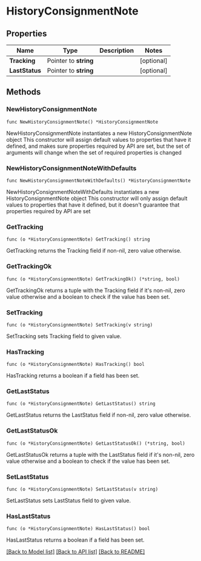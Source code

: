# HistoryConsignmentNote

## Properties

Name | Type | Description | Notes
------------ | ------------- | ------------- | -------------
**Tracking** | Pointer to **string** |  | [optional] 
**LastStatus** | Pointer to **string** |  | [optional] 

## Methods

### NewHistoryConsignmentNote

`func NewHistoryConsignmentNote() *HistoryConsignmentNote`

NewHistoryConsignmentNote instantiates a new HistoryConsignmentNote object
This constructor will assign default values to properties that have it defined,
and makes sure properties required by API are set, but the set of arguments
will change when the set of required properties is changed

### NewHistoryConsignmentNoteWithDefaults

`func NewHistoryConsignmentNoteWithDefaults() *HistoryConsignmentNote`

NewHistoryConsignmentNoteWithDefaults instantiates a new HistoryConsignmentNote object
This constructor will only assign default values to properties that have it defined,
but it doesn't guarantee that properties required by API are set

### GetTracking

`func (o *HistoryConsignmentNote) GetTracking() string`

GetTracking returns the Tracking field if non-nil, zero value otherwise.

### GetTrackingOk

`func (o *HistoryConsignmentNote) GetTrackingOk() (*string, bool)`

GetTrackingOk returns a tuple with the Tracking field if it's non-nil, zero value otherwise
and a boolean to check if the value has been set.

### SetTracking

`func (o *HistoryConsignmentNote) SetTracking(v string)`

SetTracking sets Tracking field to given value.

### HasTracking

`func (o *HistoryConsignmentNote) HasTracking() bool`

HasTracking returns a boolean if a field has been set.

### GetLastStatus

`func (o *HistoryConsignmentNote) GetLastStatus() string`

GetLastStatus returns the LastStatus field if non-nil, zero value otherwise.

### GetLastStatusOk

`func (o *HistoryConsignmentNote) GetLastStatusOk() (*string, bool)`

GetLastStatusOk returns a tuple with the LastStatus field if it's non-nil, zero value otherwise
and a boolean to check if the value has been set.

### SetLastStatus

`func (o *HistoryConsignmentNote) SetLastStatus(v string)`

SetLastStatus sets LastStatus field to given value.

### HasLastStatus

`func (o *HistoryConsignmentNote) HasLastStatus() bool`

HasLastStatus returns a boolean if a field has been set.


[[Back to Model list]](../README.md#documentation-for-models) [[Back to API list]](../README.md#documentation-for-api-endpoints) [[Back to README]](../README.md)


